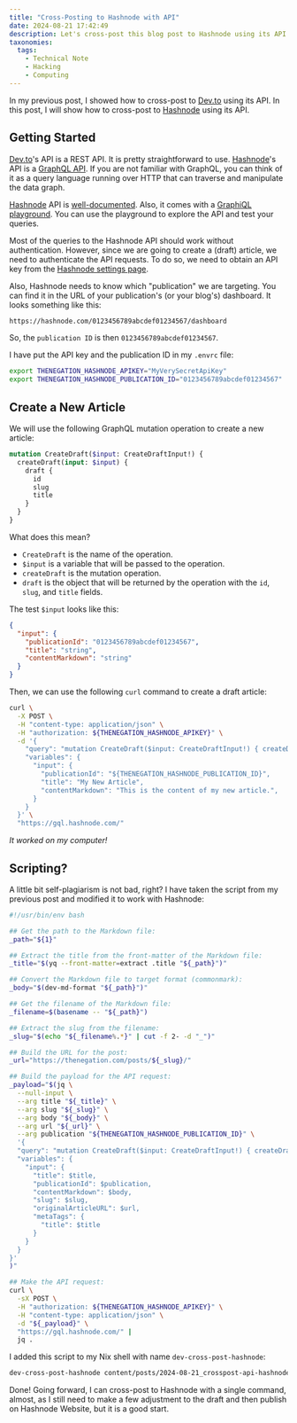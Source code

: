 ```yaml
---
title: "Cross-Posting to Hashnode with API"
date: 2024-08-21 17:42:49
description: Let's cross-post this blog post to Hashnode using its API.
taxonomies:
  tags:
    - Technical Note
    - Hacking
    - Computing
---
```


In my previous post, I showed how to cross-post to [Dev.to] using its API. In
this post, I will show how to cross-post to [Hashnode] using its API.

<!-- more -->

## Getting Started

[Dev.to]'s API is a REST API. It is pretty straightforward to use. [Hashnode]'s
API is a [GraphQL API]. If you are not familiar with GraphQL, you can think of it
as a query language running over HTTP that can traverse and manipulate the data graph.

[Hashnode] API is [well-documented]. Also, it comes with a [GraphiQL]
[playground]. You can use the playground to explore the API and test your
queries.

Most of the queries to the Hashnode API should work without authentication.
However, since we are going to create a (draft) article, we need to authenticate
the API requests. To do so, we need to obtain an API key from the [Hashnode
settings page].

Also, Hashnode needs to know which "publication" we are targeting. You can find
it in the URL of your publication's (or your blog's) dashboard. It looks
something like this:

```txt
https://hashnode.com/0123456789abcdef01234567/dashboard
```

So, the `publication ID` is then `0123456789abcdef01234567`.

I have put the API key and the publication ID in my `.envrc` file:

```sh
export THENEGATION_HASHNODE_APIKEY="MyVerySecretApiKey"
export THENEGATION_HASHNODE_PUBLICATION_ID="0123456789abcdef01234567"
```

## Create a New Article

We will use the following GraphQL mutation operation to create a new article:

```graphql
mutation CreateDraft($input: CreateDraftInput!) {
  createDraft(input: $input) {
    draft {
      id
      slug
      title
    }
  }
}
```

What does this mean?

- `CreateDraft` is the name of the operation.
- `$input` is a variable that will be passed to the operation.
- `createDraft` is the mutation operation.
- `draft` is the object that will be returned by the operation with the `id`,
  `slug`, and `title` fields.

The test `$input` looks like this:

```json
{
  "input": {
    "publicationId": "0123456789abcdef01234567",
    "title": "string",
    "contentMarkdown": "string"
  }
}
```

Then, we can use the following `curl` command to create a draft article:

```sh
curl \
  -X POST \
  -H "content-type: application/json" \
  -H "authorization: ${THENEGATION_HASHNODE_APIKEY}" \
  -d '{
    "query": "mutation CreateDraft($input: CreateDraftInput!) { createDraft(input: $input) { draft { id slug title } } }",
    "variables": {
      "input": {
        "publicationId": "${THENEGATION_HASHNODE_PUBLICATION_ID}",
        "title": "My New Article",
        "contentMarkdown": "This is the content of my new article.",
      }
    }
  }' \
  "https://gql.hashnode.com/"
```

_It worked on my computer!_

## Scripting?

A little bit self-plagiarism is not bad, right? I have taken the script from my
previous post and modified it to work with Hashnode:

```sh
#!/usr/bin/env bash

## Get the path to the Markdown file:
_path="${1}"

## Extract the title from the front-matter of the Markdown file:
_title="$(yq --front-matter=extract .title "${_path}")"

## Convert the Markdown file to target format (commonmark):
_body="$(dev-md-format "${_path}")"

## Get the filename of the Markdown file:
_filename=$(basename -- "${_path}")

## Extract the slug from the filename:
_slug="$(echo "${_filename%.*}" | cut -f 2- -d "_")"

## Build the URL for the post:
_url="https://thenegation.com/posts/${_slug}/"

## Build the payload for the API request:
_payload="$(jq \
  --null-input \
  --arg title "${_title}" \
  --arg slug "${_slug}" \
  --arg body "${_body}" \
  --arg url "${_url}" \
  --arg publication "${THENEGATION_HASHNODE_PUBLICATION_ID}" \
  '{
  "query": "mutation CreateDraft($input: CreateDraftInput!) { createDraft(input: $input) { draft { id slug title } } }",
  "variables": {
    "input": {
      "title": $title,
      "publicationId": $publication,
      "contentMarkdown": $body,
      "slug": $slug,
      "originalArticleURL": $url,
      "metaTags": {
        "title": $title
      }
    }
  }
}'
)"

## Make the API request:
curl \
  -sX POST \
  -H "authorization: ${THENEGATION_HASHNODE_APIKEY}" \
  -H "content-type: application/json" \
  -d "${_payload}" \
  "https://gql.hashnode.com/" |
  jq .
```

I added this script to my Nix shell with name `dev-cross-post-hashnode`:

```sh
dev-cross-post-hashnode content/posts/2024-08-21_crosspost-api-hashnode.md
```

Done! Going forward, I can cross-post to Hashnode with a single command, almost,
as I still need to make a few adjustment to the draft and then publish on
Hashnode Website, but it is a good start.

<!-- REFERENCES -->

[Dev.to]: https://dev.to
[Hashnode]: https://hashnode.com
[GraphQL API]: https://graphql.org
[well-documented]: https://apidocs.hashnode.com
[GraphiQL]: https://github.com/graphql/graphiql
[playground]: https://gql.hashnode.com
[Hashnode settings page]: https://hashnode.com/settings/developer
